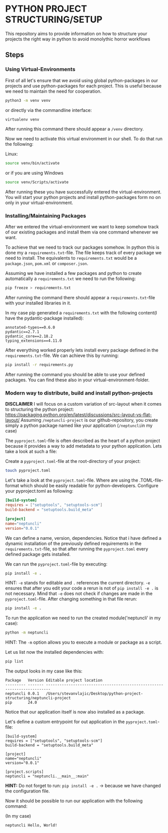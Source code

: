 # PYTHON PROJECT STRUCTURING/SETUP
This repository aims to provide information on how to structure your projects the right way in python to avoid monolythic horror workflows


## Steps


### Using Virtual-Environments

First of all let's ensure that we avoid using global python-packages in our projects and use python-packages for each project. This is useful because we need to maintain the need for cooperation.

```bash
python3 -m venv venv
```

or directly via the commandline interface:

```bash
virtualenv venv
```

After running this command there should appear a `/venv` directory.

Now we need to activate this virtual environment in our shell. To do that run the following: 

Linux: 
```bash
source venv/bin/activate
```

or if you are using Windows

```bash
source venv/Scripts/activate
```

After running these you have successfully entered the virtual-environment. You will start your python projects and install python-packages form no on only in your virtual-environment.

### Installing/Maintaining Packages

After we entered the virtual-environment we want to keep somehow track of our existing packages and install them via one command whenever we want. 

To achieve that we need to track our packages somehow. In python this is done my a `requirements.txt`-file. The file keeps track of every package we need to install. The equivalents to `requirements.txt` would be a `package.json`, `pom.xml` or `composer.json`.


Assuming we have installed a few packages and python to create automatically a `requirements.txt` we need to run the following: 

```bash
pip freeze > requirements.txt
```

After running the command there should appear a `requirements.txt`-file with your installed libraries in it. 

In my case pip generated a `requirements.txt` with the following content(I have the pydantic-package installed): 

```text
annotated-types==0.6.0
pydantic==2.7.1
pydantic_core==2.18.2
typing_extensions==4.11.0
```

After everything worked properly lets install every package defined in the `requirements.txt`-file. We can achieve this by running: 
 
```bash
pip install -r requirements.py
```

After running the command you should be able to use your defined packages. You can find these also in your virtual-environment-folder.


### Modern way to distribute, build and install python-projects

**DISCLAIMER** I will focus on a custom variation of src-layout when it comes to structuring the python project: https://packaging.python.org/en/latest/discussions/src-layout-vs-flat-layout/ 
Assuming `/neptuncli-project` is our github-repository, you create simply a python package named like your application (`/neptuncli`in my case)  

The `pyproject.toml`-file is often described as the heart of a python project because it provides a way to add metadata to your python application. Lets take a look at such a file: 

Create a `pyproject.toml`-file at the root-directory of your project: 

```bash
touch pyproject.toml
```

Let's take a look at the `pyproject.toml`-file. Where are using the .TOML-file-format which should be easily readable for python-developers. Configure your pyproject.toml as following:

```TOML
[build-system]
requires = ["setuptools", "setuptools-scm"]
build-backend = "setuptools.build_meta"

[project]
name="neptuncli"
version="0.0.1"
```

We can define a name, version, dependencies. Notice that i have defined a dynamic installation of the previously defined requirements in the `requirements.txt`-file, so that after running the `pyproject.toml` every defined package gets installed.

We can run the `pyproject.toml`-file by executing: 

```bash
pip install -e . 
```

HINT: `-e` stands for editable and `.` references the current directory. `-e` ensures that after you edit your code a rerun is not of `pip install -e .` is not necessary. Mind that `-e` does not check if changes are made in the `pyproject.toml`-file. After changing something in that file rerun:

```bash
pip install -e . 
```


To run the application we need to run the created  module('neptuncli' in my case): 

```bash
python -m neptuncli
```

HINT: The `-m` option allows you to execute a module or package as a script.


Let us list now the installed dependencies with:

```bash
pip list
```

The output looks in my case like this:

```
Package   Version Editable project location
--------- ------- ------------------------------------------------------------------------
neptuncli 0.0.1   /Users/stevanvlajic/Desktop/python-project-structuring/neptuncli-project
pip       24.0
```

Notice that our application itself is now also installed as a package.


Let's define a custom entrypoint for out application in the `pyproject.toml`-file: 


```
[build-system]
requires = ["setuptools", "setuptools-scm"]
build-backend = "setuptools.build_meta"

[project]
name="neptuncli"
version="0.0.1"

[project.scripts]
neptuncli = "neptuncli.__main__:main"
```

**HINT:** Do not forget to run: `pip install -e .` -> because we have changed the configuration file.

Now it should be possible to run our application with the following command: 

(In my case)
```bash
neptuncli Hello, World! 
```

